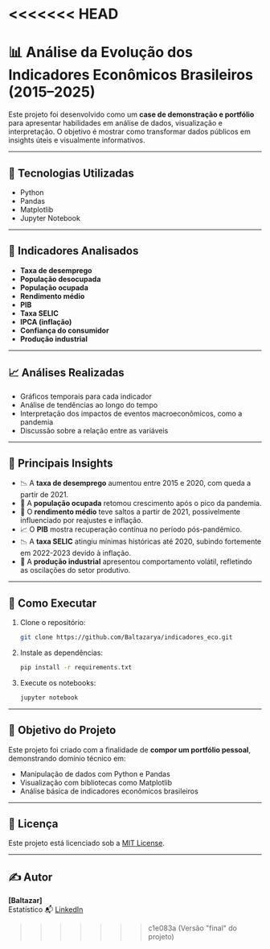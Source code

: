 <<<<<<< HEAD
=======
# 📊 Análise da Evolução dos Indicadores Econômicos Brasileiros (2015–2025)

Este projeto foi desenvolvido como um **case de demonstração e portfólio** para apresentar habilidades em análise de dados, visualização e interpretação. O objetivo é mostrar como transformar dados públicos em insights úteis e visualmente informativos.

---

## 🧰 Tecnologias Utilizadas

- Python
- Pandas
- Matplotlib 
- Jupyter Notebook

---

## 🧩 Indicadores Analisados

- **Taxa de desemprego**
- **População desocupada**
- **População ocupada**
- **Rendimento médio**
- **PIB**
- **Taxa SELIC**
- **IPCA (inflação)**
- **Confiança do consumidor**
- **Produção industrial**

---

## 📈 Análises Realizadas

- Gráficos temporais para cada indicador
- Análise de tendências ao longo do tempo
- Interpretação dos impactos de eventos macroeconômicos, como a pandemia
- Discussão sobre a relação entre as variáveis

---

## 🧐 Principais Insights

- 📉 A **taxa de desemprego** aumentou entre 2015 e 2020, com queda a partir de 2021.
- 👥 A **população ocupada** retomou crescimento após o pico da pandemia.
- 💸 O **rendimento médio** teve saltos a partir de 2021, possivelmente influenciado por reajustes e inflação.
- 📈 O **PIB** mostra recuperação contínua no período pós-pandêmico.
- 📉 A **taxa SELIC** atingiu mínimas históricas até 2020, subindo fortemente em 2022-2023 devido à inflação.
- 🔄 A **produção industrial** apresentou comportamento volátil, refletindo as oscilações do setor produtivo.

---


## 🚀 Como Executar

1. Clone o repositório:
   ```bash
   git clone https://github.com/Baltazarya/indicadores_eco.git
   ```

2. Instale as dependências:
   ```bash
   pip install -r requirements.txt
   ```

3. Execute os notebooks:
   ```bash
   jupyter notebook
   ```

---

## 🎯 Objetivo do Projeto

Este projeto foi criado com a finalidade de **compor um portfólio pessoal**, demonstrando domínio técnico em:

- Manipulação de dados com Python e Pandas
- Visualização com bibliotecas como Matplotlib
- Análise básica de indicadores econômicos brasileiros

---

## 📄 Licença

Este projeto está licenciado sob a [MIT License](LICENSE).

---

## ✍️ Autor

**[Baltazar]**  
Estatístico
📬 [LinkedIn](https://www.linkedin.com/in/henrique-baltazar-34b21621a/)
>>>>>>> c1e083a (Versão "final" do projeto)

